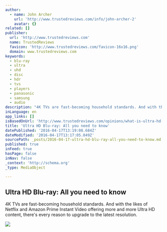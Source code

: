 ```yaml
---
author:
  - name: John Archer
    url: 'http://www.trustedreviews.com/info/john-archer-2'
    avatar: {}
related: []
publisher:
  url: 'http://www.trustedreviews.com'
  name: TrustedReviews
  favicon: 'http://www.trustedreviews.com/favicon-16x16.png'
  domain: www.trustedreviews.com
keywords:
  - blu-ray
  - ultra
  - uhd
  - disc
  - hdr
  - tvs
  - players
  - panasonic
  - samsung
  - audio
description: "4K TVs are fast-becoming household standards. And with the likes of Netflix and Amazon Prime Instant Video offering more and more Ultra HD content, there's every reason to upgrade to the latest resolution."
inLanguage: en
app_links: []
isBasedOnUrl: 'http://www.trustedreviews.com/opinions/what-is-ultra-hd-blu-ray'
title: 'Ultra HD Blu-ray: All you need to know'
datePublished: '2016-04-17T13:19:08.684Z'
dateModified: '2016-04-17T13:17:05.049Z'
sourcePath: _posts/2016-04-17-ultra-hd-blu-ray-all-you-need-to-know.md
published: true
inFeed: true
hasPage: false
inNav: false
_context: 'http://schema.org'
_type: MediaObject

---
```

<article style=""><h1>Ultra HD Blu-ray: All you need to know</h1><p>4K TVs are fast-becoming household standards. And with the likes of Netflix and Amazon Prime Instant Video offering more and more Ultra HD content, there's every reason to upgrade to the latest resolution.</p><img src="http://static.trustedreviews.com/94/0000387ec/5ef7_orh500w750/uhdbluray.jpg" /></article>